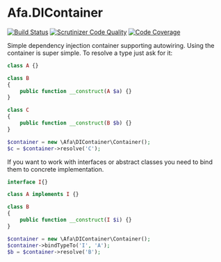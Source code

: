 Afa.DIContainer
===============
[![Build Status](https://travis-ci.org/andyfarkas/Afa.DIContainer.png?branch=master)](https://travis-ci.org/andyfarkas/Afa.DIContainer) [![Scrutinizer Code Quality](https://scrutinizer-ci.com/g/andyfarkas/Afa.DIContainer/badges/quality-score.png?s=b007c93f2d94816ddb140d37b1903ee8773f9ce0)](https://scrutinizer-ci.com/g/andyfarkas/Afa.DIContainer/) [![Code Coverage](https://scrutinizer-ci.com/g/andyfarkas/Afa.DIContainer/badges/coverage.png?s=5abfd48ef6d6605cdba39dc45077b3abc000e105)](https://scrutinizer-ci.com/g/andyfarkas/Afa.DIContainer/)


Simple dependency injection container supporting autowiring. Using the container is super simple. To resolve a type just
ask for it:

``` php
class A {}

class B
{
    public function __construct(A $a) {}
}

class C
{
    public function __construct(B $b) {}
}

$container = new \Afa\DIContainer\Container();
$c = $container->resolve('C');
```

If you want to work with interfaces or abstract classes you need to bind them to concrete implementation.

``` php
interface I{}

class A implements I {}

class B
{
    public function __construct(I $i) {}
}

$container = new \Afa\DIContainer\Container();
$container->bindTypeTo('I', 'A');
$b = $container->resolve('B');
```
